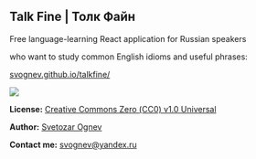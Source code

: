 ## Talk Fine | Толк Файн

Free language-learning React application for Russian speakers 

who want to study common English idioms and useful phrases:

[svognev.github.io/talkfine/](https://svognev.github.io/talkfine/)

![](https://pp.userapi.com/c846419/v846419453/18eeea/pwh-X2lx438.jpg)

**License:** [Creative Commons Zero (СС0) v1.0 Universal](https://github.com/svognev/talkfine/blob/master/LICENSE) 

**Author:** [Svetozar Ognev](https://vk.com/svognev/) 

**Contact me:** svognev@yandex.ru
